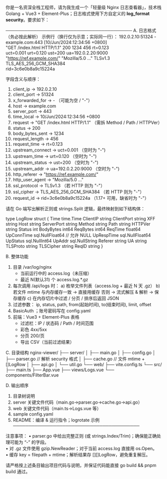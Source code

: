 你是一名资深全栈工程师，请为我生成一个「轻量级 Nginx 日志查看器」，技术栈 Golang + Vue3 + Element-Plus；日志格式使用下方自定义的 **log_format security**。要求如下：

─────────────────────────────────────────
A. 日志格式（务必按此解析）
示例行（换行仅为示意；实际同一行）：
192.0.2.10:51324 - example.com:443 [10/Jun/2024:12:34:56 +0800] \
"GET /index.html HTTP/1.1" 200 1234 456 rt=0.123 \
uct=0.001 urt=0.120 ust=200 ua=192.0.2.20:9000 \
"https://ref.example.com/" "Mozilla/5.0 ..." TLSv1.3 TLS_AES_256_GCM_SHA384 \
rid=3c6e0b8a9c15224a

字段含义与顺序：
1) client_ip          → 192.0.2.10
2) client_port        → 51324
3) x_forwarded_for    → -                           （可能为空 / "-"）
4) host               → example.com
5) server_port        → 443
6) time_local         → 10/Jun/2024:12:34:56 +0800
7) request            → "GET /index.html HTTP/1.1"  （需拆 Method / Path / HTTPVer）
8) status             → 200
9) body_bytes_sent    → 1234
10) request_length    → 456
11) request_time      → rt=0.123
12) upstream_connect  → uct=0.001                  （空时为 "-")
13) upstream_time     → urt=0.120                  （空时为 "-")
14) upstream_status   → ust=200                    （空时为 "-")
15) upstream_addr     → ua=192.0.2.20:9000         （空时为 "-")
16) http_referer      → "https://ref.example.com/"
17) http_user_agent   → "Mozilla/5.0 ..."
18) ssl_protocol      → TLSv1.3                    （若 HTTP 则为 "-"）
19) ssl_cipher        → TLS_AES_256_GCM_SHA384     （若 HTTP 则为 "-"）
20) request_id        → rid=3c6e0b8a9c15224a       （1.17+ 可用，缺省时为 "-"）

请在 Go 端写出解析正则或 strings.Split 逻辑，最终映射到如下结构体：

type LogRow struct {
Time         time.Time
ClientIP     string
ClientPort   string
XFF          string
Host         string
ServerPort   string
Method       string
Path         string
HTTPVer      string
Status       int
BodyBytes    int64
ReqBytes     int64
ReqTime      float64
UpConnTime   sql.NullFloat64   // 允许 NULL
UpRespTime   sql.NullFloat64
UpStatus     sql.NullInt64
UpAddr       sql.NullString
Referer      string
UA           string
TLSProto     string
TLSCipher    string
ReqID        string
}

B. 整体功能
1. 目录 /var/log/nginx
    - 当前运行中的 access.log（未压缩）
    - 最近 N(默认31) 个 access.log.*.gz
2. 每次调用 /api/logs 时：
   a) 枚举文件列表（access.log + 最近 N 天 .gz）
   b) 若文件 mtime 与内存缓存一致 → 直接用缓存
   否则 → 流式解压 & 解析 → 保存缓存
   c) 在内存切片中过滤 / 分页 / 排序后返回 JSON
3. 过滤参数：
   ip, status, path, from(起始时间), to(结束时间), limit, offset
4. BasicAuth ；账号密码写在 config.yaml
5. 前端：Vue3 + Element-Plus 表格
    - 过滤栏：IP / 状态码 / Path / 时间范围
    - 彩色 4xx/5xx
    - 分页 200/页
    - 导出 CSV（当前过滤结果）

C. 目录结构
nginx-viewer/
├── server/
│   ├── main.go
│   ├── config.go
│   ├── parser.go      // 解析 security 格式
│   ├── cache.go       // 文件 mtime + []LogRow
│   ├── api.go
│   └── util.go
└── web/
├── vite.config.ts
└── src/
├── main.ts
├── App.vue
├── views/Logs.vue
└── components/FilterBar.vue

D. 输出顺序
1) 目录树说明
2) server 关键文件代码（main.go→parser.go→cache.go→api.go）
3) web 关键文件代码（main.ts→Logs.vue 等）
4) sample config.yaml
5) README：编译 & 运行指令；logrotate 示例
   ─────────────────────────────────────────

注意事项：
• parser.go 中给出完整正则 (或 strings.Index/Trim)；确保能正确处理可能为 “-” 的字段。  
• 对 .gz 文件使用 gzip.NewReader；对于当前 access.log 直接用 os.Open。  
• 缓存 key = filepath + mtime；解析结果存 [][]LogRow，避免重复解压。  

请严格按上述条目输出项目代码与说明，并保证代码能直接 go build && pnpm build 通过。



